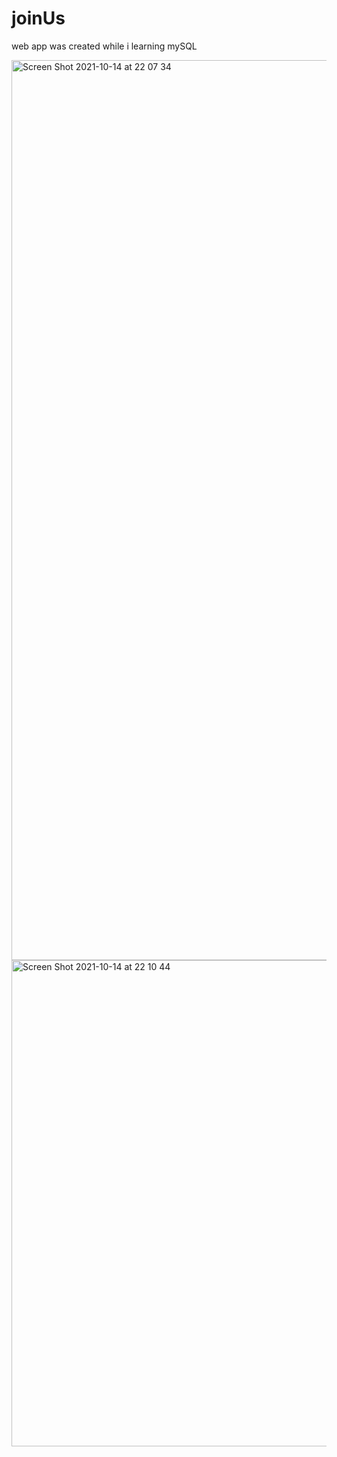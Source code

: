 # joinUs
web app was created while i learning mySQL 


<img width="1440" alt="Screen Shot 2021-10-14 at 22 07 34" src="https://user-images.githubusercontent.com/72876993/137345784-65b74338-d5fa-4176-8b2e-720d207fc0cf.png">
<img width="778" alt="Screen Shot 2021-10-14 at 22 10 44" src="https://user-images.githubusercontent.com/72876993/137346084-016a1062-5c99-4012-b3f7-74aa12d49791.png">
